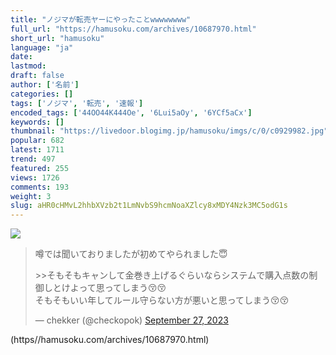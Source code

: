 ```yaml
---
title: "ノジマが転売ヤーにやったことwwwwwwww"
full_url: "https://hamusoku.com/archives/10687970.html"
short_url: "hamusoku"
language: "ja"
date: 
lastmod: 
draft: false
author: ['名前']
categories: []
tags: ['ノジマ', '転売', '速報']
encoded_tags: ['44OO44K444Oe', '6Lui5aOy', '6YCf5aCx']
keywords: []
thumbnail: "https://livedoor.blogimg.jp/hamusoku/imgs/c/0/c0929982.jpg"
popular: 682
latest: 1711
trend: 497
featured: 255
views: 1726
comments: 193
weight: 3
slug: aHR0cHMvL2hhbXVzb2t1LmNvbS9hcmNoaXZlcy8xMDY4Nzk3MC5odG1s
---
```


![](https://livedoor.blogimg.jp/hamusoku/imgs/c/0/c0929982.jpg)

<blockquote class='twitter-tweet'><p></p><p>噂では聞いておりましたが初めてやられました😇</p><p lang='ja' dir='ltr'>>>そもそもキャンして金巻き上げるぐらいならシステムで購入点数の制御しとけよって思ってしまう😚😚<br>そもそもいい年してルール守らない方が悪いと思ってしまう😚😚</p>— chekker (@checkopok) <a href='https//twitter.com/checkopok/status/1707064256498426162?ref_src=twsrc%5Etfw'>September 27, 2023</a></blockquote> 

(https//hamusoku.com/archives/10687970.html)

